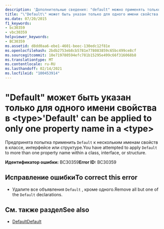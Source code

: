 ```yaml
---
description: 'Дополнительные сведения: "default" можно применять только к одному имени свойства в <type>'
title: "\"Default\" может быть указан только для одного имени свойства в <type>"
ms.date: 07/20/2015
f1_keywords:
- bc30359
- vbc30359
helpviewer_keywords:
- BC30359
ms.assetid: d8dd0aa6-ebe1-4601-beec-130edc12f81e
ms.openlocfilehash: 2bdb2753eb8cb5781e778083859c65bc499ce8cf
ms.sourcegitcommit: 10e719780594efc781b15295e499c66f316068b8
ms.translationtype: MT
ms.contentlocale: ru-RU
ms.lasthandoff: 02/14/2021
ms.locfileid: "100453914"
---
```

# <a name="default-can-be-applied-to-only-one-property-name-in-a-type"></a><span data-ttu-id="58c4d-103">"Default" может быть указан только для одного имени свойства в \<type></span><span class="sxs-lookup"><span data-stu-id="58c4d-103">'Default' can be applied to only one property name in a \<type></span></span>

<span data-ttu-id="58c4d-104">Предпринята попытка применить `Default` к нескольким именам свойств в классе, интерфейсе или структуре.</span><span class="sxs-lookup"><span data-stu-id="58c4d-104">You have attempted to apply `Default` to more than one property name within a class, interface, or structure.</span></span>  
  
 <span data-ttu-id="58c4d-105">**Идентификатор ошибки:** BC30359</span><span class="sxs-lookup"><span data-stu-id="58c4d-105">**Error ID:** BC30359</span></span>  
  
## <a name="to-correct-this-error"></a><span data-ttu-id="58c4d-106">Исправление ошибки</span><span class="sxs-lookup"><span data-stu-id="58c4d-106">To correct this error</span></span>  
  
- <span data-ttu-id="58c4d-107">Удалите все объявления `Default` , кроме одного.</span><span class="sxs-lookup"><span data-stu-id="58c4d-107">Remove all but one of the `Default` declarations.</span></span>  
  
## <a name="see-also"></a><span data-ttu-id="58c4d-108">См. также раздел</span><span class="sxs-lookup"><span data-stu-id="58c4d-108">See also</span></span>

- [<span data-ttu-id="58c4d-109">Default</span><span class="sxs-lookup"><span data-stu-id="58c4d-109">Default</span></span>](../language-reference/modifiers/default.md)
